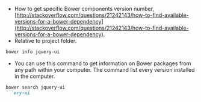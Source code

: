 * How to get specific Bower components version number, [http://stackoverflow.com/questions/21242143/how-to-find-available-versions-for-a-bower-dependency](http://stackoverflow.com/questions/21242143/how-to-find-available-versions-for-a-bower-dependency).
* Relative to project folder.

```markdown
bower info jquery-ui
```

* You can use this command to get information on Bower packages from any path within your computer. The command list every version installed in the computer.

```markdown
bower search jquery-ui
```ery-ui
```